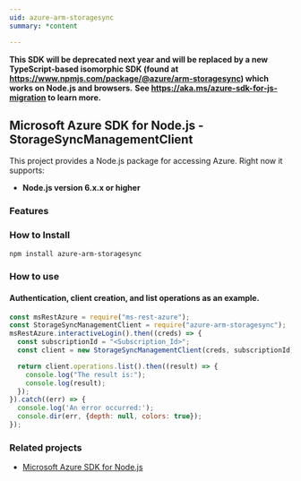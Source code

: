 ```yaml
---
uid: azure-arm-storagesync
summary: *content

---
```

**This SDK will be deprecated next year and will be replaced by a new TypeScript-based isomorphic SDK (found at https://www.npmjs.com/package/@azure/arm-storagesync) which works on Node.js and browsers.**
**See https://aka.ms/azure-sdk-for-js-migration to learn more.**
## Microsoft Azure SDK for Node.js - StorageSyncManagementClient

This project provides a Node.js package for accessing Azure. Right now it supports:
- **Node.js version 6.x.x or higher**

### Features


### How to Install

```bash
npm install azure-arm-storagesync
```

### How to use

#### Authentication, client creation, and list operations as an example.

```javascript
const msRestAzure = require("ms-rest-azure");
const StorageSyncManagementClient = require("azure-arm-storagesync");
msRestAzure.interactiveLogin().then((creds) => {
  const subscriptionId = "<Subscription_Id>";
  const client = new StorageSyncManagementClient(creds, subscriptionId);

  return client.operations.list().then((result) => {
    console.log("The result is:");
    console.log(result);
  });
}).catch((err) => {
  console.log('An error occurred:');
  console.dir(err, {depth: null, colors: true});
});
```
### Related projects

- [Microsoft Azure SDK for Node.js](https://github.com/Azure/azure-sdk-for-node)
